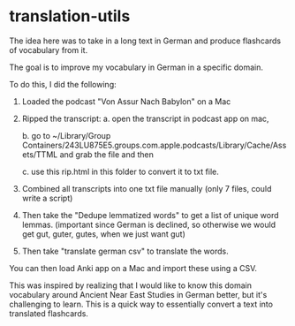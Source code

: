 # translation-utils

The idea here was to take in a long text in German and produce flashcards of vocabulary from it. 

The goal is to improve my vocabulary in German in a specific domain. 

To do this, I did the following: 

1. Loaded the podcast "Von Assur Nach Babylon" on a Mac
2. Ripped the transcript: 
    a. open the transcript in podcast app on mac, 
    
    b. go to ~/Library/Group Containers/243LU875E5.groups.com.apple.podcasts/Library/Cache/Assets/TTML and grab the file and then 
    
    c. use this rip.html in this folder to convert it to txt file.
  
3. Combined all transcripts into one txt file manually (only 7 files, could write a script)
4. Then take the "Dedupe lemmatized words" to get a list of unique word lemmas. (important since German is declined, so otherwise we would get gut, guter, gutes, when we just want gut)
5. Then take "translate german csv" to translate the words.

You can then load Anki app on a Mac and import these using a CSV. 

This was inspired by realizing that I would like to know this domain vocabulary around Ancient Near East Studies in German better, but it's challenging to learn. This is a quick way to essentially convert a text into translated flashcards.